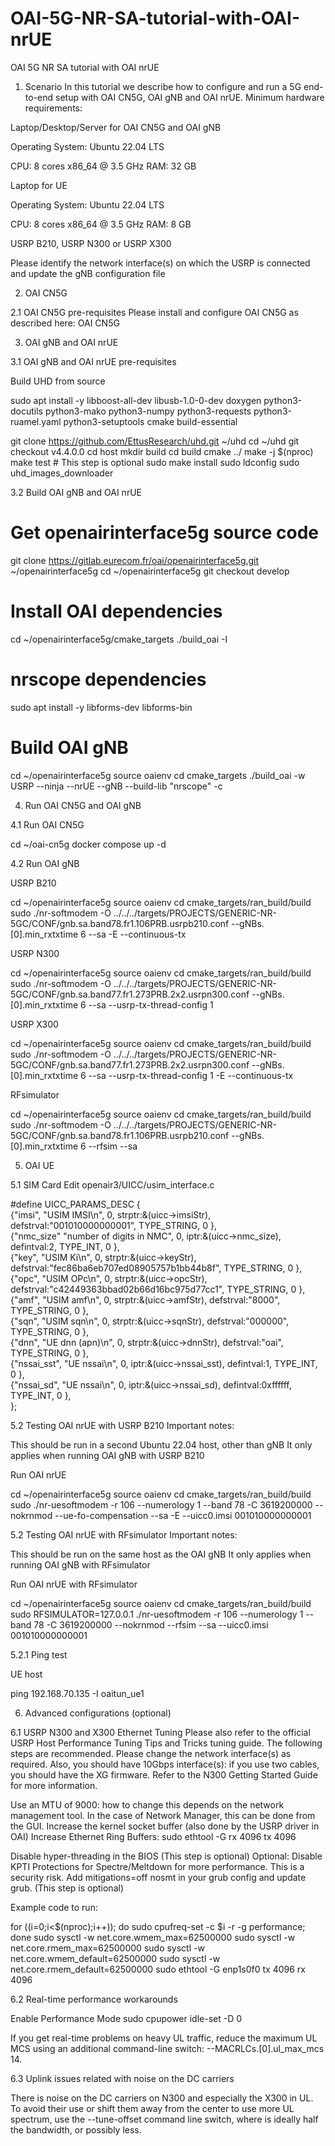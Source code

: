 # OAI-5G-NR-SA-tutorial-with-OAI-nrUE
OAI 5G NR SA tutorial with OAI nrUE
1. Scenario
In this tutorial we describe how to configure and run a 5G end-to-end setup with OAI CN5G, OAI gNB and OAI nrUE.
Minimum hardware requirements:

Laptop/Desktop/Server for OAI CN5G and OAI gNB

Operating System: Ubuntu 22.04 LTS

CPU: 8 cores x86_64 @ 3.5 GHz
RAM: 32 GB


Laptop for UE

Operating System: Ubuntu 22.04 LTS

CPU: 8 cores x86_64 @ 3.5 GHz
RAM: 8 GB



USRP B210, USRP N300 or USRP X300

Please identify the network interface(s) on which the USRP is connected and update the gNB configuration file




2. OAI CN5G

2.1 OAI CN5G pre-requisites
Please install and configure OAI CN5G as described here:
OAI CN5G

3. OAI gNB and OAI nrUE

3.1 OAI gNB and OAI nrUE pre-requisites

Build UHD from source

sudo apt install -y libboost-all-dev libusb-1.0-0-dev doxygen python3-docutils python3-mako python3-numpy python3-requests python3-ruamel.yaml python3-setuptools cmake build-essential

git clone https://github.com/EttusResearch/uhd.git ~/uhd
cd ~/uhd
git checkout v4.4.0.0
cd host
mkdir build
cd build
cmake ../
make -j $(nproc)
make test # This step is optional
sudo make install
sudo ldconfig
sudo uhd_images_downloader

3.2 Build OAI gNB and OAI nrUE

# Get openairinterface5g source code
git clone https://gitlab.eurecom.fr/oai/openairinterface5g.git ~/openairinterface5g
cd ~/openairinterface5g
git checkout develop

# Install OAI dependencies
cd ~/openairinterface5g/cmake_targets
./build_oai -I

# nrscope dependencies
sudo apt install -y libforms-dev libforms-bin

# Build OAI gNB
cd ~/openairinterface5g
source oaienv
cd cmake_targets
./build_oai -w USRP --ninja --nrUE --gNB --build-lib "nrscope" -c

4. Run OAI CN5G and OAI gNB

4.1 Run OAI CN5G

cd ~/oai-cn5g
docker compose up -d

4.2 Run OAI gNB

USRP B210

cd ~/openairinterface5g
source oaienv
cd cmake_targets/ran_build/build
sudo ./nr-softmodem -O ../../../targets/PROJECTS/GENERIC-NR-5GC/CONF/gnb.sa.band78.fr1.106PRB.usrpb210.conf --gNBs.[0].min_rxtxtime 6 --sa -E --continuous-tx

USRP N300

cd ~/openairinterface5g
source oaienv
cd cmake_targets/ran_build/build
sudo ./nr-softmodem -O ../../../targets/PROJECTS/GENERIC-NR-5GC/CONF/gnb.sa.band77.fr1.273PRB.2x2.usrpn300.conf --gNBs.[0].min_rxtxtime 6 --sa --usrp-tx-thread-config 1

USRP X300

cd ~/openairinterface5g
source oaienv
cd cmake_targets/ran_build/build
sudo ./nr-softmodem -O ../../../targets/PROJECTS/GENERIC-NR-5GC/CONF/gnb.sa.band77.fr1.273PRB.2x2.usrpn300.conf --gNBs.[0].min_rxtxtime 6 --sa --usrp-tx-thread-config 1 -E --continuous-tx

RFsimulator

cd ~/openairinterface5g
source oaienv
cd cmake_targets/ran_build/build
sudo ./nr-softmodem -O ../../../targets/PROJECTS/GENERIC-NR-5GC/CONF/gnb.sa.band78.fr1.106PRB.usrpb210.conf --gNBs.[0].min_rxtxtime 6 --rfsim --sa

5. OAI UE

5.1  SIM Card
Edit openair3/UICC/usim_interface.c

#define UICC_PARAMS_DESC {\
    {"imsi",             "USIM IMSI\n",          0,         strptr:&(uicc->imsiStr),              defstrval:"001010000000001",           TYPE_STRING,    0 },\
    {"nmc_size"          "number of digits in NMC", 0,      iptr:&(uicc->nmc_size),               defintval:2,         TYPE_INT,       0 },\
    {"key",              "USIM Ki\n",            0,         strptr:&(uicc->keyStr),               defstrval:"fec86ba6eb707ed08905757b1bb44b8f", TYPE_STRING,    0 },\
    {"opc",              "USIM OPc\n",           0,         strptr:&(uicc->opcStr),               defstrval:"c42449363bbad02b66d16bc975d77cc1", TYPE_STRING,    0 },\
    {"amf",              "USIM amf\n",           0,         strptr:&(uicc->amfStr),               defstrval:"8000",    TYPE_STRING,    0 },\
    {"sqn",              "USIM sqn\n",           0,         strptr:&(uicc->sqnStr),               defstrval:"000000",  TYPE_STRING,    0 },\
    {"dnn",              "UE dnn (apn)\n",       0,         strptr:&(uicc->dnnStr),               defstrval:"oai",     TYPE_STRING,    0 },\
    {"nssai_sst",        "UE nssai\n",           0,         iptr:&(uicc->nssai_sst),              defintval:1,    TYPE_INT,    0 }, \
    {"nssai_sd",         "UE nssai\n",           0,         iptr:&(uicc->nssai_sd),               defintval:0xffffff,    TYPE_INT,    0 }, \
};

5.2 Testing OAI nrUE with USRP B210
Important notes:

This should be run in a second Ubuntu 22.04 host, other than gNB
It only applies when running OAI gNB with USRP B210

Run OAI nrUE

cd ~/openairinterface5g
source oaienv
cd cmake_targets/ran_build/build
sudo ./nr-uesoftmodem -r 106 --numerology 1 --band 78 -C 3619200000 --nokrnmod --ue-fo-compensation --sa -E --uicc0.imsi 001010000000001

5.2 Testing OAI nrUE with RFsimulator
Important notes:

This should be run on the same host as the OAI gNB
It only applies when running OAI gNB with RFsimulator

Run OAI nrUE with RFsimulator

cd ~/openairinterface5g
source oaienv
cd cmake_targets/ran_build/build
sudo RFSIMULATOR=127.0.0.1 ./nr-uesoftmodem -r 106 --numerology 1 --band 78 -C 3619200000 --nokrnmod --rfsim --sa --uicc0.imsi 001010000000001

5.2.1 Ping test

UE host


ping 192.168.70.135 -I oaitun_ue1

6. Advanced configurations (optional)

6.1 USRP N300 and X300 Ethernet Tuning
Please also refer to the official USRP Host Performance Tuning Tips and Tricks tuning guide.
The following steps are recommended. Please change the network interface(s) as required. Also, you should have 10Gbps interface(s): if you use two cables, you should have the XG firmware. Refer to the N300 Getting Started Guide for more information.

Use an MTU of 9000: how to change this depends on the network management tool. In the case of Network Manager, this can be done from the GUI.
Increase the kernel socket buffer (also done by the USRP driver in OAI)
Increase Ethernet Ring Buffers: sudo ethtool -G <ifname> rx 4096 tx 4096

Disable hyper-threading in the BIOS (This step is optional)
Optional: Disable KPTI Protections for Spectre/Meltdown for more performance. This is a security risk. Add mitigations=off nosmt in your grub config and update grub. (This step is optional)

Example code to run:

for ((i=0;i<$(nproc);i++)); do sudo cpufreq-set -c $i -r -g performance; done
sudo sysctl -w net.core.wmem_max=62500000
sudo sysctl -w net.core.rmem_max=62500000
sudo sysctl -w net.core.wmem_default=62500000
sudo sysctl -w net.core.rmem_default=62500000
sudo ethtool -G enp1s0f0 tx 4096 rx 4096

6.2 Real-time performance workarounds

Enable Performance Mode sudo cpupower idle-set -D 0

If you get real-time problems on heavy UL traffic, reduce the maximum UL MCS using an additional command-line switch: --MACRLCs.[0].ul_max_mcs 14.


6.3 Uplink issues related with noise on the DC carriers

There is noise on the DC carriers on N300 and especially the X300 in UL. To avoid their use or shift them away from the center to use more UL spectrum, use the --tune-offset <Hz> command line switch, where <Hz> is ideally half the bandwidth, or possibly less.
